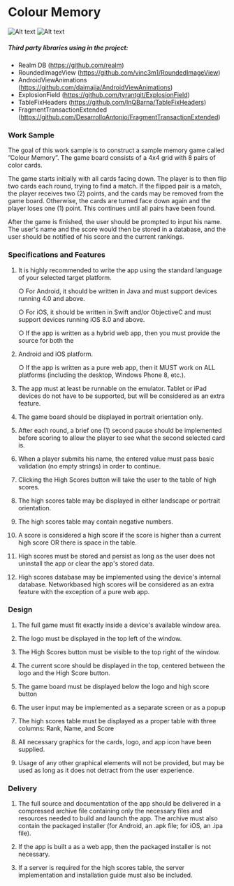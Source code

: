 # Colour Memory

![Alt text](https://cloud.githubusercontent.com/assets/5222190/13727057/a1ccd596-e91d-11e5-90a4-fdb8cbefb2b2.png "")
![Alt text](https://cloud.githubusercontent.com/assets/5222190/13727058/a1cd22c6-e91d-11e5-9437-83d14135ea5a.png "")

##### *Third party libraries using in the project:*
* Realm DB (https://github.com/realm)
* RoundedImageView (https://github.com/vinc3m1/RoundedImageView)
* AndroidViewAnimations (https://github.com/daimajia/AndroidViewAnimations)
* ExplosionField (https://github.com/tyrantgit/ExplosionField)
* TableFixHeaders (https://github.com/InQBarna/TableFixHeaders)
* FragmentTransactionExtended (https://github.com/DesarrolloAntonio/FragmentTransactionExtended)




### Work Sample

The goal of this work sample is to construct a sample memory game called ”Colour Memory”. The game board consists of a 4x4 grid with 8 pairs of color cards.

The game starts initially with all cards facing down. The player is to then flip two cards each round, trying to find a match. If the flipped pair is a match, the player receives two (2) points, and the cards may be removed from the game board. Otherwise, the cards are turned face­ down again and the player loses one (1) point. This continues until all pairs have been found.

After the game is finished, the user should be prompted to input his name. The user's name and the score would then be stored in a database, and the user should be notified of his score and the current rankings.

### Specifications and Features

1. It is highly recommended to write the app using the standard language of your selected target platform.

    ○ For Android, it should be written in Java and must support devices running 4.0 and above.

    ○ For iOS, it should be written in Swift and/or Objective­C and must support devices running iOS 8.0 and above.
    
    ○ If the app is written as a hybrid web app, then you must provide the source for both the

2. Android and iOS platform.
    
    ○ If the app is written as a pure web app, then it MUST work on ALL platforms (including the desktop, Windows Phone 8, etc.).

3. The app must at least be runnable on the emulator. Tablet or iPad devices do not have to be supported, but will be considered as an extra feature.

4.  The game board should be displayed in portrait orientation only.

5. After each round, a brief one (1) second pause should be implemented before scoring to allow the player to see what the second selected card is.

6. When a player submits his name, the entered value must pass basic validation (no empty strings) in order to continue.

7. Clicking the High Scores button will take the user to the table of high scores.

8. The high scores table may be displayed in either landscape or portrait orientation.

9. The high scores table may contain negative numbers.

10. A score is considered a high score if the score is higher than a current high score OR there is space in the table.

11. High scores must be stored and persist as long as the user does not uninstall the app or clear the app's stored data.

12. High scores database may be implemented using the device's internal database. Network­based high scores will be considered as an extra feature with the exception of a pure web app.


### Design

1. The full game must fit exactly inside a device's available window area.

2. The logo must be displayed in the top left of the window.

3. The High Scores button must be visible to the top right of the window.

4. The current score should be displayed in the top, centered between the logo and the High Score button.

5. The game board must be displayed below the logo and high score button

6. The user input may be implemented as a separate screen or as a popup

7. The high scores table must be displayed as a proper table with three columns: Rank, Name, and Score

8. All necessary graphics for the cards, logo, and app icon have been supplied.

9. Usage of any other graphical elements will not be provided, but may be used as long as it does not detract from the user experience.


### Delivery

1. The full source and documentation of the app should be delivered in a compressed archive file containing only the necessary files and resources needed to build and launch the app. The archive must also contain the packaged installer (for Android, an .apk file; for iOS, an .ipa file).

2. If the app is built a as a web app, then the packaged installer is not necessary.

3. If a server is required for the high scores table, the server implementation and installation guide must also be included.
